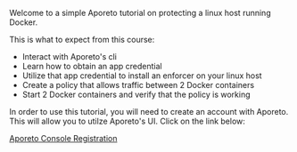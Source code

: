 Welcome to a simple Aporeto tutorial on protecting a linux host running Docker.

This is what to expect from this course:

* Interact with Aporeto's cli
* Learn how to obtain an app credential
* Utilize that app credential to install an enforcer on your linux host
* Create a policy that allows traffic between 2 Docker containers
* Start 2 Docker containers and verify that the policy is working

In order to use this tutorial, you will need to create an account with Aporeto. This will allow you to utilze Aporeto's UI. Click on the link below:

[Aporeto Console Registration](https://console.aporeto.com/register/)
